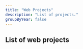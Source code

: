 ```yaml
---
title: "Web Projects"
description: "List of projects."
groupByYear: false
---
```

## List of web projects